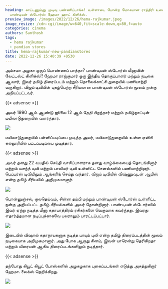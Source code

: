 ```yaml
---
heading: காட்டணும்னு முடிவு பண்ணிட்டாங்க! உள்ளாடை போன்ற மோசமான ராத்திரி உடை!
  பாண்டியன் ஸ்டோர்ஸ் ஹேமா ஹாட் கிளிக்ஸ்.
preview_image: /images/2022/12/26/hema-rajkumar.jpeg
image_resize: /cdn-cgi/image/w=640,fit=scale-down,q=80,f=auto
categories: cinema
authors: Santhosh
tags:
  - hema rajkumar
  - pandian stores
title: hema-rajkumar-new-pandianstores
date: 2022-12-26 15:40:39 +0530
---
```

அம்சமா அழகா ஒருப் பொண்ணப் பாத்தா? பாண்டியன் ஸ்டோர்ஸ் மீனாவின் லேட்டஸ்ட் கிளிக்ஸ்!!
ஹேமா ராஜ்குமார் ஒரு இந்திய தொகுப்பாளர் மற்றும் நடிகை ஆவார், இவர் தமிழ் திரைப்படம் மற்றும் தொலைக்காட்சி துறையில் பணியாற்றி வருகிறார். விஜய் டிவியின் புகழ்பெற்ற சீரியலான பாண்டியன் ஸ்டோர்ஸ் மூலம் நன்கு அறியப்பட்டவர்.

{{< adsense >}}


அவர் 1990 ஆம் ஆண்டு ஜூலை 12 ஆம் தேதி பிறந்தார் மற்றும் தமிழ்நாட்டின் மயிலாடுதுறையில் வளர்ந்தார்.

![](/images/2022/12/26/hema-rajkumar-new-pandianstores.jpeg)

 மயிலாடுதுறையில் பள்ளிப்படிப்பை முடித்த அவர், மயிலாடுதுறையில் உள்ள ஏவிசி கல்லூரியில் பட்டப்படிப்பை முடித்தார்.

{{< adsense >}}


அவர் தனது 22 வயதில் செய்தி வாசிப்பாளராக தனது வாழ்க்கையைத் தொடங்கினார் மற்றும் வசந்த் டிவி மற்றும் பாலிமர் டிவி உள்ளிட்ட சேனல்களில் பணியாற்றினார். பெப்பர்ஸ் டிவியிலும் ஆங்கரிங் செய்து வந்தார். விஜய் டிவியில் விஷ்ணுவுடன் ஆபிஸ் என்ற தமிழ் சீரியலில் அறிமுகமானார். 

![](/images/2022/12/26/hema-rajkumar-new-pandianstores4.jpeg)

பொன்னுஞ்சல், குலதெய்வம், சின்ன தம்பி மற்றும் பாண்டியன் ஸ்டோர்ஸ் உள்ளிட்ட நன்கு அறியப்பட்ட தமிழ் சீரியல்களில் அவர் தோன்றினார். பாண்டியன் ஸ்டோர்ஸில் இவர் ஏற்று நடித்த மீனா கதாபாத்திரம் ரசிகர்களை வெகுவாக கவர்ந்தது. இவரது எதார்த்தமான நடிப்புக்காகவே பலராலும் பாரட்டப்பட்டார்.


![](/images/2022/12/26/hema-rajkumar-new-pandianstores2.jpeg)

இடையில் விஷால் கதாநாயகனாக நடித்த பாயும் புலி என்ற தமிழ் திரைப்படத்தின் மூலம் நடிகையாக அறிமுகமானார். அது போக ஆறாது சினம், இவன் யாரென்று தெரிகிறதா மற்றும் வீரையன் ஆகிய திரைப்படங்களிலும் நடித்தார்.

{{< adsense >}}


தற்போது கியூட் கியூட் போஸ்களில் அழகழகாக புகைப்படங்கள் எடுத்து அசத்துகிறார் ஹேமா. லைக்ஸ் தெறிக்கிறது.

![](/images/2022/12/26/hema-rajkumar-new-pandianstores6.jpeg)